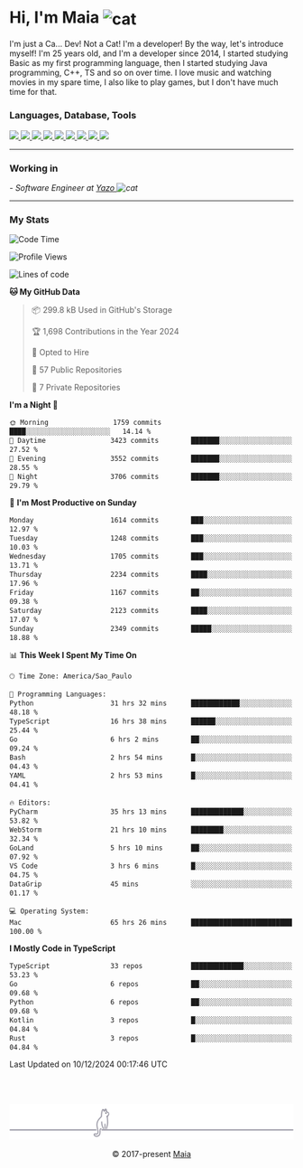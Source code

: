 <h1 align="left">Hi, I'm Maia 
<img src="https://emojis.slackmojis.com/emojis/images/1643509834/36299/black-cat.gif?1643509834" width="50" height="60" align="center"  alt="cat"/>
</h1>

I'm just a Ca... Dev! Not a Cat! I'm a developer! By the way, let's introduce myself!
I'm 25 years old, and I'm a developer since 2014, I started studying Basic as my first programming
language, then I started studying Java programming, C++, TS and so on over time.
I love music and watching movies in my spare time, I also like to play games, but I don't have much time for that.

<h3 align="left">Languages, Database, Tools</h3>
<p>
  <a href="https://www.typescriptlang.org">
    <img src="https://skillicons.dev/icons?i=ts" />
  </a>
  <a href="https://go.dev">
    <img src="https://skillicons.dev/icons?i=go" />
  </a>
  <a href="https://www.python.org">
    <img src="https://skillicons.dev/icons?i=python" />
  </a>
  <a href="https://gradle.org">
    <img src="https://skillicons.dev/icons?i=gradle" />
  </a>
  <a href="https://redis.io">
    <img src="https://skillicons.dev/icons?i=redis" />
  </a>
  <a href="https://www.mongodb.com">
    <img src="https://skillicons.dev/icons?i=mongodb" />
  </a>
  <a href="https://nodejs.org">
    <img src="https://skillicons.dev/icons?i=nodejs" />
  </a>
  <a href="https://www.javascript.com">
    <img src="https://skillicons.dev/icons?i=js" />
  </a>
  <a href="https://www.docker.com">
    <img src="https://skillicons.dev/icons?i=docker" />
  </a>
</p>

<hr/>

<h3>Working in</h3>

<p><em> - Software Engineer at <a href="[https://pdasolucoes.com.br](https://yazo.com.br/)">Yazo
</a><img src="https://media.giphy.com/media/WUlplcMpOCEmTGBtBW/giphy.gif" width="30" alt="cat"> 
</em></p>

<hr/>

### My Stats

<!--START_SECTION:waka-->
![Code Time](http://img.shields.io/badge/Code%20Time-4%2C948%20hrs%2013%20mins-blue)

![Profile Views](http://img.shields.io/badge/Profile%20Views-15-blue)

![Lines of code](https://img.shields.io/badge/From%20Hello%20World%20I%27ve%20Written-3.9%20million%20lines%20of%20code-blue)

**🐱 My GitHub Data** 

> 📦 299.8 kB Used in GitHub's Storage 
 > 
> 🏆 1,698 Contributions in the Year 2024
 > 
> 💼 Opted to Hire
 > 
> 📜 57 Public Repositories 
 > 
> 🔑 7 Private Repositories 
 > 
**I'm a Night 🦉** 

```text
🌞 Morning                1759 commits        ████░░░░░░░░░░░░░░░░░░░░░   14.14 % 
🌆 Daytime                3423 commits        ███████░░░░░░░░░░░░░░░░░░   27.52 % 
🌃 Evening                3552 commits        ███████░░░░░░░░░░░░░░░░░░   28.55 % 
🌙 Night                  3706 commits        ███████░░░░░░░░░░░░░░░░░░   29.79 % 
```
📅 **I'm Most Productive on Sunday** 

```text
Monday                   1614 commits        ███░░░░░░░░░░░░░░░░░░░░░░   12.97 % 
Tuesday                  1248 commits        ███░░░░░░░░░░░░░░░░░░░░░░   10.03 % 
Wednesday                1705 commits        ███░░░░░░░░░░░░░░░░░░░░░░   13.71 % 
Thursday                 2234 commits        ████░░░░░░░░░░░░░░░░░░░░░   17.96 % 
Friday                   1167 commits        ██░░░░░░░░░░░░░░░░░░░░░░░   09.38 % 
Saturday                 2123 commits        ████░░░░░░░░░░░░░░░░░░░░░   17.07 % 
Sunday                   2349 commits        █████░░░░░░░░░░░░░░░░░░░░   18.88 % 
```


📊 **This Week I Spent My Time On** 

```text
🕑︎ Time Zone: America/Sao_Paulo

💬 Programming Languages: 
Python                   31 hrs 32 mins      ████████████░░░░░░░░░░░░░   48.18 % 
TypeScript               16 hrs 38 mins      ██████░░░░░░░░░░░░░░░░░░░   25.44 % 
Go                       6 hrs 2 mins        ██░░░░░░░░░░░░░░░░░░░░░░░   09.24 % 
Bash                     2 hrs 54 mins       █░░░░░░░░░░░░░░░░░░░░░░░░   04.43 % 
YAML                     2 hrs 53 mins       █░░░░░░░░░░░░░░░░░░░░░░░░   04.41 % 

🔥 Editors: 
PyCharm                  35 hrs 13 mins      █████████████░░░░░░░░░░░░   53.82 % 
WebStorm                 21 hrs 10 mins      ████████░░░░░░░░░░░░░░░░░   32.34 % 
GoLand                   5 hrs 10 mins       ██░░░░░░░░░░░░░░░░░░░░░░░   07.92 % 
VS Code                  3 hrs 6 mins        █░░░░░░░░░░░░░░░░░░░░░░░░   04.75 % 
DataGrip                 45 mins             ░░░░░░░░░░░░░░░░░░░░░░░░░   01.17 % 

💻 Operating System: 
Mac                      65 hrs 26 mins      █████████████████████████   100.00 % 
```

**I Mostly Code in TypeScript** 

```text
TypeScript               33 repos            █████████████░░░░░░░░░░░░   53.23 % 
Go                       6 repos             ██░░░░░░░░░░░░░░░░░░░░░░░   09.68 % 
Python                   6 repos             ██░░░░░░░░░░░░░░░░░░░░░░░   09.68 % 
Kotlin                   3 repos             █░░░░░░░░░░░░░░░░░░░░░░░░   04.84 % 
Rust                     3 repos             █░░░░░░░░░░░░░░░░░░░░░░░░   04.84 % 
```




 Last Updated on 10/12/2024 00:17:46 UTC
<!--END_SECTION:waka-->


<br/>
<br/>

<p align="center"><img src="https://raw.githubusercontent.com/gabrielmaialva33/gabrielmaialva33/master/assets/gray0_ctp_on_line.svg?sanitize=true" /></p>
<p align="center">&copy; 2017-present <a href="https://github.com/gabrielmaialva33/" target="_blank">Maia</a>
